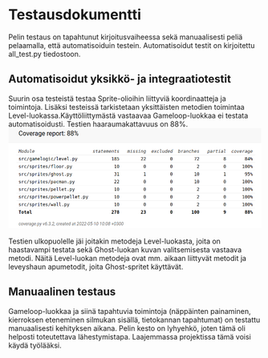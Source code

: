 # Testausdokumentti
Pelin testaus on tapahtunut kirjoitusvaiheessa sekä manuaalisesti peliä pelaamalla, että automatisoiduin testein. Automatisoidut testit on kirjoitettu all_test.py tiedostoon.

## Automatisoidut yksikkö- ja integraatiotestit
Suurin osa testeistä testaa Sprite-olioihin liittyviä koordinaatteja ja toimintoja. Lisäksi testeissä tarkistetaan yksittäisten metodien toimintaa Level-luokassa.Käyttöliittymästä vastaavaa Gameloop-luokkaa ei testata automatisoidusti.
Testien haaraumakattavuus on 88%.
![Testien haaraumakattavuus](https://github.com/henriimmonen/ot-harjoitustyo/blob/master/dokumentaatio/kuvat/haaraumakattavuus.png)

Testien ulkopuolelle jäi joitakin metodeja Level-luokasta, joita on haastavampi testata sekä Ghost-luokan kuvan valitsemisesta vastaava metodi. Näitä Level-luokan metodeja ovat mm. aikaan liittyvät metodit ja leveyshaun apumetodit, joita Ghost-spritet käyttävät.

## Manuaalinen testaus
Gameloop-luokkaa ja siinä tapahtuvia toimintoja (näppäinten painaminen, kierroksen eteneminen silmukan sisällä, tietokannan tapahtumat) on testattu manuaalisesti kehityksen aikana. Pelin kesto on lyhyehkö, joten tämä oli helposti toteutettava lähestymistapa. Laajemmassa projektissa tämä voisi käydä työlääksi.
